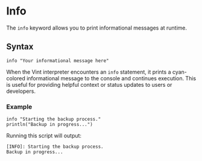 # Info

The `info` keyword allows you to print informational messages at runtime.

## Syntax

```vint
info "Your informational message here"
```

When the Vint interpreter encounters an `info` statement, it prints a cyan-colored informational message to the console and continues execution. This is useful for providing helpful context or status updates to users or developers.

### Example

```vint
info "Starting the backup process."
println("Backup in progress...")
```

Running this script will output:

```
[INFO]: Starting the backup process.
Backup in progress...
``` 